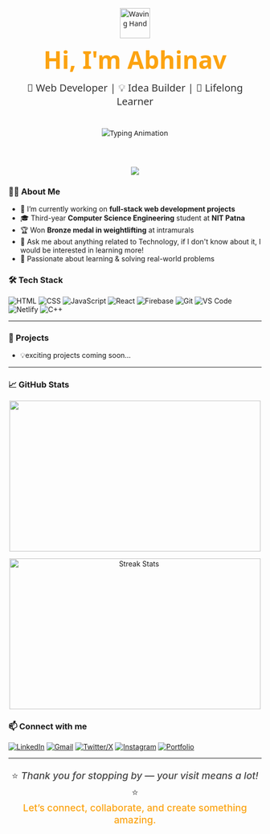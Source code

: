 <div align="center" style="font-family: 'Segoe UI', Tahoma, Geneva, Verdana, sans-serif; padding: 30px;">
  <img src="https://media.giphy.com/media/hvRJCLFzcasrR4ia7z/giphy.gif" width="60" alt="Waving Hand" style="margin-bottom: 10px;" />
  
  <h1 style="font-size: 3rem; margin: 0; color: #fca311;">
    Hi, I'm Abhinav
  </h1>

  <p style="font-size: 1.25rem; color: #333; margin-top: 10px;">
    🚀 Web Developer | 💡 Idea Builder | 🌱 Lifelong Learner
  </p>

  <img 
    src="https://readme-typing-svg.herokuapp.com?font=Fira+Code&weight=500&size=22&pause=1000&color=FCA311&center=true&vCenter=true&width=600&lines=Welcome+to+my+tech+universe!;Building+projects+with+passion+%26+purpose.;Always+learning,+always+evolving."
    alt="Typing Animation"
    style="margin-top: 20px;"
  />
</div>

<p align="center">
  <img src="https://capsule-render.vercel.app/api?type=waving&color=gradient&height=200&section=header&text=Welcome%20to%20My%20GitHub!&fontSize=40&fontAlignY=35&desc=Full-Stack%20Web%20Developer%20from%20India&descAlignY=60&descAlign=50" />
</p>



### 🧑‍💻 About Me

- 🔭 I’m currently working on **full-stack web development projects**
- 🎓 Third-year **Computer Science Engineering** student at **NIT Patna**
- 🏆 Won **Bronze medal in weightlifting** at intramurals
- 💬 Ask me about anything related to Technology, if I don't know about it, I would be interested in learning more!
- 📌 Passionate about learning & solving real-world problems  


### 🛠️ Tech Stack

![HTML](https://img.shields.io/badge/-HTML5-E34F26?style=flat-square&logo=html5&logoColor=white)
![CSS](https://img.shields.io/badge/-CSS3-1572B6?style=flat-square&logo=css3)
![JavaScript](https://img.shields.io/badge/-JavaScript-F7DF1E?style=flat-square&logo=javascript&logoColor=black)
![React](https://img.shields.io/badge/-React-61DAFB?style=flat-square&logo=react&logoColor=white)
![Firebase](https://img.shields.io/badge/-Firebase-FFCA28?style=flat-square&logo=firebase)
![Git](https://img.shields.io/badge/-Git-F05032?style=flat-square&logo=git&logoColor=white)
![VS Code](https://img.shields.io/badge/-VS%20Code-007ACC?style=flat-square&logo=visual-studio-code)
![Netlify](https://img.shields.io/badge/-Netlify-00C7B7?style=flat-square&logo=netlify&logoColor=white)
![C++](https://img.shields.io/badge/-C++-00599C?style=flat-square&logo=c%2B%2B&logoColor=white)

---

### 📂 Projects


- 💡exciting projects coming soon...

---

### 📈 GitHub Stats
<p align="center">
  <img src="https://github-readme-stats.vercel.app/api?username=abhi-170&show_icons=true&theme=tokyonight" height="300px" width="500px" />
</p>
<p align="center">
  <img src="https://github-readme-streak-stats.herokuapp.com/?user=abhi-170&theme=tokyonight" alt="Streak Stats" height="300px" width="500px" />
</p>


### 📫 Connect with me

[![LinkedIn](https://img.shields.io/badge/-LinkedIn-0077B5?style=flat-square&logo=linkedin&logoColor=white)](https://www.linkedin.com/in/abhinav-abhinav-7b2a66271)
[![Gmail](https://img.shields.io/badge/-Gmail-D14836?style=flat-square&logo=gmail&logoColor=white)](mailto:abhinavabhinav66587@gmail.com)
[![Twitter/X](https://img.shields.io/badge/-Twitter-1DA1F2?style=flat-square&logo=x&logoColor=white)](https://twitter.com/your-twitter-handle)
[![Instagram](https://img.shields.io/badge/-Instagram-E4405F?style=flat-square&logo=instagram&logoColor=white)](https://instagram.com/your-instagram-handle)
[![Portfolio](https://img.shields.io/badge/-Portfolio-000000?style=flat-square&logo=vercel&logoColor=white)](https://your-portfolio-link.com)

---


<p align="center" style="font-size: 1.2rem; font-weight: 500; color: #444;">
  ⭐ <em>Thank you for stopping by — your visit means a lot!</em> ⭐<br>
  <span style="color: #fca311;">Let’s connect, collaborate, and create something amazing.</span>
</p>

